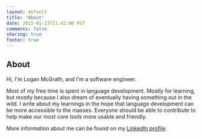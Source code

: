 ```yaml
---
layout: default
title: "About"
date: 2015-01-23T11:42:00 PST
comments: false
sharing: true
footer: true
---
```


## About

Hi, I'm Logan McGrath, and I'm a software engineer.

Most of my free time is spent in language development. Mostly for learning, but
mostly because I also dream of eventually having something out in the wild. I
write about my learnings in the hope that language development can be more
accessible to the masses. Everyone should be able to contribute to help make our
most core tools more usable and friendly.

More information about me can be found on my [LinkedIn profile][].

[LinkedIn profile]: https://www.linkedin.com/in/loganmcgrath
